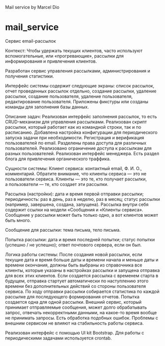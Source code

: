 Mail service by Marcel Dio
# mail_service
Сервис email-рассылок

   Контекст:
   Чтобы удержать текущих клиентов, часто используют вспомогательные, или «прогревающие»,
   рассылки для информирования и привлечения клиентов.

Разработан сервис управления рассылками, администрирования и получения статистики.

 Интерфейс системы содержит следующие экраны: список рассылок, отчет проведенных рассылок отдельно, 
 создание рассылки, удаление рассылки, создание пользователя, удаление пользователя, редактирование пользователя.
 Приложены фикстуры или созданы команды для заполнения базы данных.

Описание задач:
 Реализован интерфейс заполнения рассылок, то есть CRUD-механизм для управления рассылками.
 Реализован скрипт рассылки, который работает как из командной строки, так и по расписанию.
 Добавлена настройка конфигурации для периодического запуска задачи при необходимости.
 Регистрация и верификация пользователей по email.
 Разделены права доступа для различных пользователей.
 Реализовано ограничение доступа к рассылкам для разных пользователей.
 Реализован интерфейс менеджера.
 Есть раздел блога для привлечения органического траффика.

   Сущности системы:
Клиент сервиса:
  контактный email,
  Ф. И. О.,
  комментарий.
  Обратите внимание, что клиенты сервиса — это не пользователи сервиса. 
  Клиенты — это те, кто получает рассылки,  
  а пользователи — те, кто создает эти рассылки.

Рассылка (настройки):
  дата и время первой отправки рассылки;
  периодичность: раз в день, раз в неделю, раз в месяц;
  статус рассылки (например, завершена, создана, запущена).
     Рассылка внутри себя содержит ссылки на модели «Сообщения и «Клиенты сервиса». 
     Сообщение у рассылки может быть только одно, а вот клиентов может быть много.

Сообщение для рассылки:
тема письма,
тело письма.

Попытка рассылки:
  дата и время последней попытки;
  статус попытки (успешно / не успешно);
  ответ почтового сервера, если он был.

Логика работы системы:
    После создания новой рассылки, если текущие дата и время больше даты и времени начала и меньше даты и времени 
    окончания, должны быть выбраны из справочника все клиенты, которые указаны в настройках рассылки и запущена 
    отправка для всех этих клиентов.
    Если создается рассылка с временем старта в будущем, отправка стартует автоматически по наступлению этого 
    времени без дополнительных действий со стороны пользователя сервиса.
    По ходу отправки рассылки собирается статистика по каждой рассылке для последующего формирования отчетов. 
    Попытка создается одна для одной рассылки. 
    Внешний сервис, который принимает отправляемые сообщения, может долго обрабатывать запрос, отвечать некорректными 
    данными, на какое-то время вообще не принимать запросы. Есть обработка подобных ошибок. 
    Проблемы с внешним сервисом не влияют на стабильность работы сервиса.

Реализован интерфейс с помощью UI kit Bootstrap.
Для работы с периодическими задачами используется crontab.